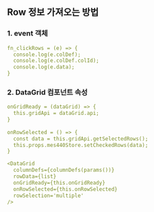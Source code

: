 ## Row 정보 가져오는 방법

### 1. event 객체
```yml
fn_clickRows = (e) => {
  console.log(e.colDef);
  console.log(e.colDef.colId);
  console.log(e.data);
}
```

### 2. DataGrid 컴포넌트 속성
```yml
onGridReady = (dataGrid) => {
  this.gridApi = dataGrid.api;
}
  
onRowSelected = () => {
  const data = this.gridApi.getSelectedRows();
  this.props.mes440Store.setCheckedRows(data);
}

<DataGrid 
  columnDefs={columnDefs(params())}
  rowData={list}
  onGridReady={this.onGridReady}
  onRowSelected={this.onRowSelected}
  rowSelection='multiple'
/>
```